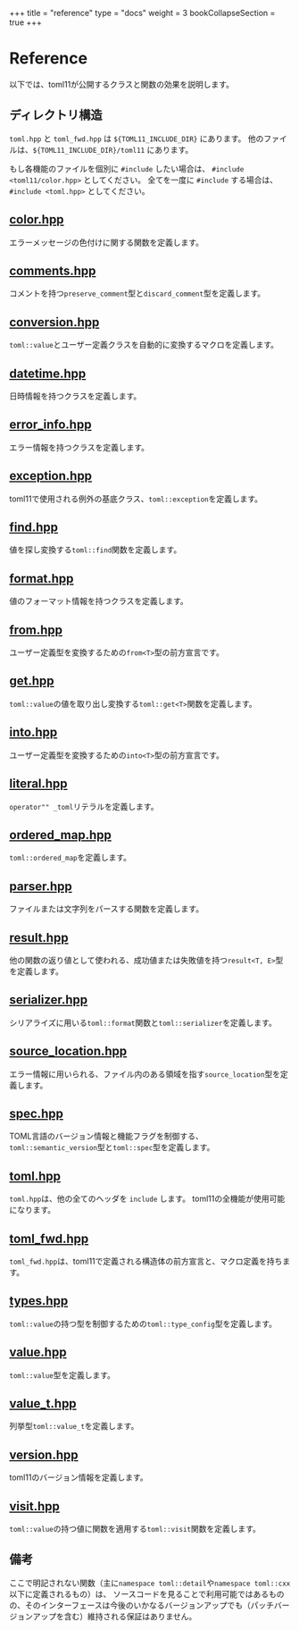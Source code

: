 +++
title = "reference"
type  = "docs"
weight = 3
bookCollapseSection = true
+++

# Reference

以下では、toml11が公開するクラスと関数の効果を説明します。

## ディレクトリ構造

`toml.hpp` と `toml_fwd.hpp` は `${TOML11_INCLUDE_DIR}` にあります。
他のファイルは、`${TOML11_INCLUDE_DIR}/toml11` にあります。

もし各機能のファイルを個別に `#include` したい場合は、 `#include <toml11/color.hpp>` としてください。
全てを一度に `#include` する場合は、 `#include <toml.hpp>` としてください。

## [color.hpp](color)

エラーメッセージの色付けに関する関数を定義します。

## [comments.hpp](comments)

コメントを持つ`preserve_comment`型と`discard_comment`型を定義します。

## [conversion.hpp](conversion)

`toml::value`とユーザー定義クラスを自動的に変換するマクロを定義します。

## [datetime.hpp](datetime)

日時情報を持つクラスを定義します。

## [error_info.hpp](error_info)

エラー情報を持つクラスを定義します。

## [exception.hpp](exception)

toml11で使用される例外の基底クラス、`toml::exception`を定義します。

## [find.hpp](find)

値を探し変換する`toml::find`関数を定義します。

## [format.hpp](format)

値のフォーマット情報を持つクラスを定義します。

## [from.hpp](from)

ユーザー定義型を変換するための`from<T>`型の前方宣言です。

## [get.hpp](get)

`toml::value`の値を取り出し変換する`toml::get<T>`関数を定義します。

## [into.hpp](into)

ユーザー定義型を変換するための`into<T>`型の前方宣言です。

## [literal.hpp](literal)

`operator"" _toml`リテラルを定義します。

## [ordered_map.hpp](ordered_map)

`toml::ordered_map`を定義します。

## [parser.hpp](parser)

ファイルまたは文字列をパースする関数を定義します。

## [result.hpp](result)

他の関数の返り値として使われる、成功値または失敗値を持つ`result<T, E>`型を定義します。

## [serializer.hpp](serializer)

シリアライズに用いる`toml::format`関数と`toml::serializer`を定義します。

## [source_location.hpp](source_location)

エラー情報に用いられる、ファイル内のある領域を指す`source_location`型を定義します。

## [spec.hpp](spec)

TOML言語のバージョン情報と機能フラグを制御する、`toml::semantic_version`型と`toml::spec`型を定義します。

## [toml.hpp](toml)

`toml.hpp`は、他の全てのヘッダを `include` します。
toml11の全機能が使用可能になります。

## [toml_fwd.hpp](toml_fwd)

`toml_fwd.hpp`は、toml11で定義される構造体の前方宣言と、マクロ定義を持ちます。

## [types.hpp](types)

`toml::value`の持つ型を制御するための`toml::type_config`型を定義します。

## [value.hpp](value)

`toml::value`型を定義します。

## [value_t.hpp](value_t)

列挙型`toml::value_t`を定義します。

## [version.hpp](version)

toml11のバージョン情報を定義します。

## [visit.hpp](visit)

`toml::value`の持つ値に関数を適用する`toml::visit`関数を定義します。

## 備考

ここで明記されない関数（主に`namespace toml::detail`や`namespace toml::cxx`以下に定義されるもの）は、
ソースコードを見ることで利用可能ではあるものの、そのインターフェースは今後のいかなるバージョンアップでも（パッチバージョンアップを含む）維持される保証はありません。
